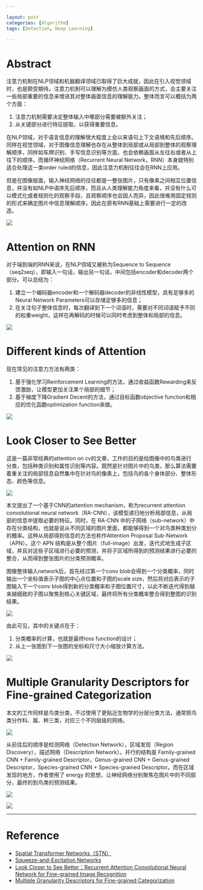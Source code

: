 ```yaml
---

layout: post
categories: [Algorithm]
tags: [Detection, Deep Learning]

---
```



# Abstract

注意力机制在NLP领域和机器翻译领域已取得了巨大成就，因此在引入视觉领域时，也是颇受期待。注意力机制可以理解为模仿人类观察画面的方式，会主要关注一些局部重要的信息来增进其对整体画面信息的理解能力。整体而言可以概括为两个方面：

1. 注意力机制需要决定整体输入中哪部分需要被额外关注；
2. 从关键部分进行特征提取，以获得重要信息。

在NLP领域，对于语言信息的理解很大程度上会以来语句上下文语境和先后顺序。同样在视觉领域，对于图像信息理解也存在从整体到局部或从局部到整体的观察理解顺序，同样如车牌识别、手写信息识别等方面，也会依赖画面从左往右或者从上往下的顺序。而循环神经网络（Recurrent Neural Network，RNN）本身就特别适合处理这一类order ruled的信息，因此注意力机制往往会在RNN上应用。

但是在图像层面，输入神经网络的往往都是一整张图片，只有像素之间相互位置信息，并没有如NLP中语序先后顺序，而且从人类理解能力角度来看，并没有什么可以模式化或者规则化的观察手段，且观察顺序也会因人而异，因此很难用固定规则的形式来确定图片中信息理解顺序。因此在原有RNN基础上需要进行一定的改造。

![](https://raw.githubusercontent.com/kakack/kakack.github.io/master/_images/2021010-1.png)

# Attention on RNN

对于端到端的RNN来说，在NLP领域又被称为Sequence to Sequence（seq2seq），即输入一句话，输出另一句话，中间包括encoder和decoder两个部分。可以总结为：

1. 建立一个编码器encoder和一个解码器decoder的非线性模型，具有足够多的Neural Network Parameters可以存储足够多的信息；
2. 在关注句子整体信息时，每次翻译到下一个词语时，需要对不同词语赋予不同的权重weight，这样在再解码的时候可以同时考虑到整体和局部的信息。

![](https://raw.githubusercontent.com/kakack/kakack.github.io/master/_images/2021010-2.png)

# Different kinds of Attention

现在常见的注意力方法有两类：

1. 基于强化学习Reinforcement Learning的方法，通过收益函数Rewarding来反馈激励，让模型更加关注某个局部的细节；
2. 基于梯度下降Gradient Decent的方法，通过目标函数objective function和相应的优化函数optimization function来做。

![](https://raw.githubusercontent.com/kakack/kakack.github.io/master/_images/2021010-3.png)

# Look Closer to See Better

这是一篇非常经典的attention on cv的文章，工作的目的是给图像中的鸟类进行分类，包括种类识别和属性识别等内容。既然是针对图片中的鸟类，那么算法需要着重关注的局部信息自然集中在针对鸟的像素上，包括鸟的各个身体部分、整体形态、颜色等信息。

![](https://raw.githubusercontent.com/kakack/kakack.github.io/master/_images/2021010-4.png)

本文提出了一个基于CNN的attention mechanism，称为recurrent attention convolutional neural network（RA-CNN），该模型递归地分析局部信息，从局部的信息中提取必要的特征。同时，在 RA-CNN 中的子网络（sub-network）中存在分类结构，也就是说从不同区域的图片里面，都能够得到一个对鸟类种类划分的概率。这种从局部得到信息的方法也称作Attention Proposal Sub-Network（APN）。这个 APN 结构是从整个图片（full-image）出发，迭代式地生成子区域，并且对这些子区域进行必要的预测，并将子区域所得到的预测结果进行必要的整合，从而得到整张图片的分类预测概率。

图像整体输入network后，首先经过第一个conv blob会得到一个分类概率，同时输出一个坐标值表示子图的中心点位置和子图的scale size，然后将对应表示的子图输入下一个conv blob得到新的分类概率和子图位置尺寸，以此不断迭代得到越来越细致的子图以聚焦到核心关键区域，最终将所有分类概率整合得到整图的识别结果。

![](https://raw.githubusercontent.com/kakack/kakack.github.io/master/_images/2021010-5.png)

由此可见，其中的关键点在于：

1. 分类概率的计算，也就是最终loss function的设计；
2. 从上一张图到下一张图的坐标和尺寸大小缩放计算方法。

![](https://raw.githubusercontent.com/kakack/kakack.github.io/master/_images/2021010-6.png)


# Multiple Granularity Descriptors for Fine-grained Categorization

本文的工作同样是鸟类分类，不过使用了更贴近生物学的分层分类方法，通常把鸟类分作科、属、种三类，对应三个不同层级的网络。

![](https://raw.githubusercontent.com/kakack/kakack.github.io/master/_images/2021010-7.png)

从前往后的顺序是检测网络（Detection Network），区域发现（Region Discovery），描述网络（Description Network）。并行的结构是 Family-grained CNN + Family-grained Descriptor，Genus-grained CNN + Genus-grained Descriptor，Species-grained CNN + Species-grained Descriptor。而在区域发现的地方，作者使用了 energy 的思想，让神经网络分别聚焦在图片中的不同部分，最终的到鸟类的预测结果。

![](https://raw.githubusercontent.com/kakack/kakack.github.io/master/_images/2021010-8.png)

![](https://raw.githubusercontent.com/kakack/kakack.github.io/master/_images/2021010-9.png)

---

# Reference 

- [Spatial Transformer Networks（STN）](https://arxiv.org/pdf/1506.02025.pdf)
- [Squeeze-and-Excitation Networks](https://arxiv.org/pdf/1709.01507.pdf)
- [Look Closer to See Better：Recurrent Attention Convolutional Neural Network for Fine-grained Image Recognition](https://openaccess.thecvf.com/content_cvpr_2017/papers/Fu_Look_Closer_to_CVPR_2017_paper.pdf)
- [Multiple Granularity Descriptors for Fine-grained Categorization
](https://openaccess.thecvf.com/content_iccv_2015/papers/Wang_Multiple_Granularity_Descriptors_ICCV_2015_paper.pdf)